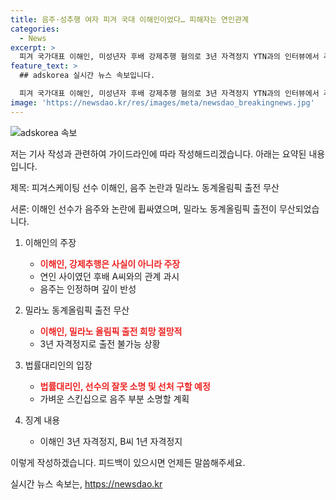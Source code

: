 ```yaml
---
title: 음주·성추행 여자 피겨 국대 이해인이었다… 피해자는 연인관계
categories:
  - News
excerpt: >
  피겨 국가대표 이해인, 미성년자 후배 강제추행 혐의로 3년 자격정지 YTN과의 인터뷰에서 추행 주장은 사실 아니고 연인 사이 밝혀 음주는 잘못 고백. 밀라노 올림픽 출전 무산에 절망 세상이 무너진 것 같아 고백. 변호사는 가벼운 스킨십, 선수의 잘못한 부분에 대해 선처를 구할 예정이라 밝혔고, 대한빙상경기연맹은 3년 자격정지 징계 내렸다. 선수 B씨는 1년 자격정지 징계를 받았다.
feature_text: >
  ## adskorea 실시간 뉴스 속보입니다.

  피겨 국가대표 이해인, 미성년자 후배 강제추행 혐의로 3년 자격정지 YTN과의 인터뷰에서 추행 주장은 사실 아니고 연인 사이 밝혀 음주는 잘못 고백. 밀라노 올림픽 출전 무산에 절망 세상이 무너진 것 같아 고백. 변호사는 가벼운 스킨십, 선수의 잘못한 부분에 대해 선처를 구할 예정이라 밝혔고, 대한빙상경기연맹은 3년 자격정지 징계 내렸다. 선수 B씨는 1년 자격정지 징계를 받았다.
image: 'https://newsdao.kr/res/images/meta/newsdao_breakingnews.jpg'
---
```


<p><img src="https://newsdao.kr/res/images/meta/newsdao_breakingnews.jpg" alt="adskorea 속보" /></p>

<p>저는 기사 작성과 관련하여 가이드라인에 따라 작성해드리겠습니다. 아래는 요약된 내용입니다. </p>

<p>제목: 피겨스케이팅 선수 이해인, 음주 논란과 밀라노 동계올림픽 출전 무산</p>

<p>서론: 이해인 선수가 음주와 논란에 휩싸였으며, 밀라노 동계올림픽 출전이 무산되었습니다.</p>

<ol>
<li><p>이해인의 주장</p>

<ul>
<li><b><span style="color: #ee2323;">이해인, 강제추행은 사실이 아니라 주장</span></b></li>
<li>연인 사이였던 후배 A씨와의 관계 과시</li>
<li>음주는 인정하며 깊이 반성</li>
</ul></li>
<li><p>밀라노 동계올림픽 출전 무산</p>

<ul>
<li><b><span style="color: #ee2323;">이해인, 밀라노 올림픽 출전 희망 절망적</span></b></li>
<li>3년 자격정지로 출전 불가능 상황</li>
</ul></li>
<li><p>법률대리인의 입장</p>

<ul>
<li><b><span style="color: #ee2323;">법률대리인, 선수의 잘못 소명 및 선처 구할 예정</span></b></li>
<li>가벼운 스킨십으로 음주 부분 소명할 계획</li>
</ul></li>
<li><p>징계 내용</p>

<ul>
<li>이해인 3년 자격정지, B씨 1년 자격정지</li>
</ul></li>
</ol>

<p>이렇게 작성하겠습니다. 피드백이 있으시면 언제든 말씀해주세요.</p>
실시간 뉴스 속보는, <a href="https://newsdao.kr" rel="dofollow">https://newsdao.kr</a>


